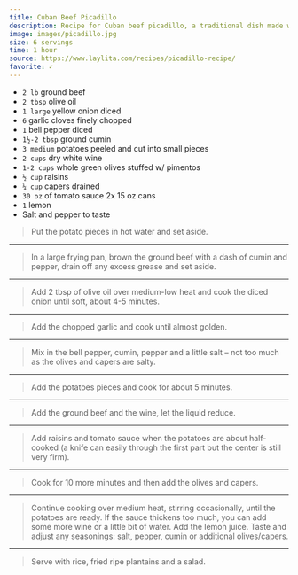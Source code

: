 ```yaml
---
title: Cuban Beef Picadillo
description: Recipe for Cuban beef picadillo, a traditional dish made with ground beef, potatoes, onions, garlic, cumin, bell peppers, white wine, tomato sauce, raisins, olives and capers.
image: images/picadillo.jpg
size: 6 servings
time: 1 hour
source: https://www.laylita.com/recipes/picadillo-recipe/
favorite: ✓
---
```

* `2 lb` ground beef
* `2 tbsp` olive oil
* `1 large` yellow onion diced
* `6` garlic cloves finely chopped
* `1` bell pepper diced
* `1½-2 tbsp` ground cumin
* `3 medium` potatoes peeled and cut into small pieces
* `2 cups` dry white wine
* `1-2 cups` whole green olives stuffed w/ pimentos
* `½ cup` raisins
* `¼ cup` capers drained
* `30 oz` of tomato sauce 2x 15 oz cans
* `1` lemon
* Salt and pepper to taste

> Put the potato pieces in hot water and set aside.

--- 

> In a large frying pan, brown the ground beef with a dash of cumin and pepper, drain off any excess grease and set aside. 

---

> Add 2 tbsp of olive oil over medium-low heat and cook the diced onion until soft, about 4-5 minutes.

---

> Add the chopped garlic and cook until almost golden.

---

> Mix in the bell pepper, cumin, pepper and a little salt – not too much as the olives and capers are salty.

---

> Add the potatoes pieces and cook for about 5 minutes.

---

> Add the ground beef and the wine, let the liquid reduce.

---

> Add raisins and tomato sauce when the potatoes are about half-cooked (a knife can easily through the first part but the center is still very firm).

---

> Cook for 10 more minutes and then add the olives and capers.

---

> Continue cooking over medium heat, stirring occasionally, until the potatoes are ready. If the sauce thickens too much, you can add some more wine or a little bit of water. Add the lemon juice. Taste and adjust any seasonings: salt, pepper, cumin or additional olives/capers.

---

> Serve with rice, fried ripe plantains and a salad.
